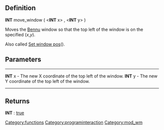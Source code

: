 Definition
----------

**INT** move\_window ( &lt;**INT** x&gt; , &lt;**INT** y&gt; )

Moves the [Bennu](Bennu "wikilink") window so that the top left of the
window is on the specified (*x*,*y*).

Also called [Set window pos](Set_window_pos "wikilink")().

Parameters
----------

  ----------- -------------------------------------------------------
  **INT** x   - The new X coordinate of the top left of the window.
  **INT** y   - The new Y coordinate of the top left of the window.
  ----------- -------------------------------------------------------

Returns
-------

**INT** : [true](true "wikilink")

<Category:functions> <Category:programinteraction> <Category:mod_wm>
